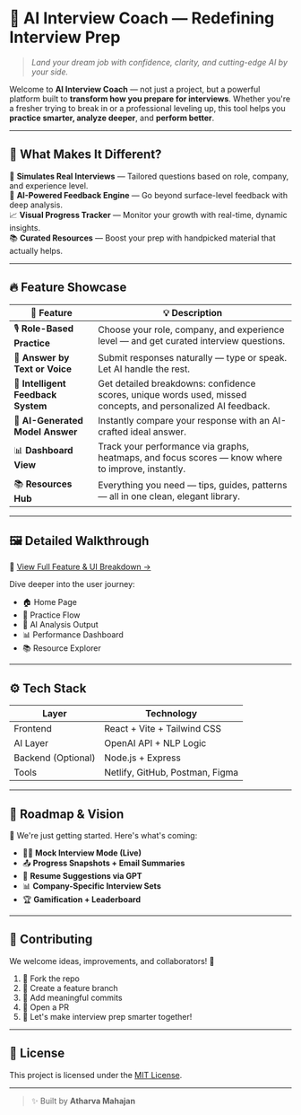 # 🧠 AI Interview Coach — Redefining Interview Prep

> *Land your dream job with confidence, clarity, and cutting-edge AI by your side.*

Welcome to **AI Interview Coach** — not just a project, but a powerful platform built to **transform how you prepare for interviews**. Whether you're a fresher trying to break in or a professional leveling up, this tool helps you **practice smarter, analyze deeper**, and **perform better**.

---

## 🌟 What Makes It Different?

🎯 **Simulates Real Interviews** — Tailored questions based on role, company, and experience level.  
🧠 **AI-Powered Feedback Engine** — Go beyond surface-level feedback with deep analysis.  
📈 **Visual Progress Tracker** — Monitor your growth with real-time, dynamic insights.  
📚 **Curated Resources** — Boost your prep with handpicked material that actually helps.  

---

## 🔥 Feature Showcase

| 🚀 Feature | 💡 Description |
|------------|----------------|
| 🎙️ **Role-Based Practice** | Choose your role, company, and experience level — and get curated interview questions. |
| 🧾 **Answer by Text or Voice** | Submit responses naturally — type or speak. Let AI handle the rest. |
| 🧠 **Intelligent Feedback System** | Get detailed breakdowns: confidence scores, unique words used, missed concepts, and personalized AI feedback. |
| 📘 **AI-Generated Model Answer** | Instantly compare your response with an AI-crafted ideal answer. |
| 📊 **Dashboard View** | Track your performance via graphs, heatmaps, and focus scores — know where to improve, instantly. |
| 📚 **Resources Hub** | Everything you need — tips, guides, patterns — all in one clean, elegant library. |

---

## 🖼️ Detailed Walkthrough

📎 [View Full Feature & UI Breakdown →](Detailed_Project_Walkthrough.md)

Dive deeper into the user journey:
- 🏠 Home Page  
- 🎯 Practice Flow  
- 🧠 AI Analysis Output  
- 📊 Performance Dashboard  
- 📚 Resource Explorer  

---

## ⚙️ Tech Stack

| Layer         | Technology                      |
|---------------|----------------------------------|
| Frontend      | React + Vite + Tailwind CSS      |
| AI Layer      | OpenAI API + NLP Logic           |
| Backend (Optional) | Node.js + Express             |
| Tools         | Netlify, GitHub, Postman, Figma  |

---

## 🌱 Roadmap & Vision

🚧 We're just getting started. Here's what's coming:

- 🧑‍💻 **Mock Interview Mode (Live)**  
- 📤 **Progress Snapshots + Email Summaries**  
- 🤖 **Resume Suggestions via GPT**  
- 📊 **Company-Specific Interview Sets**  
- 🏆 **Gamification + Leaderboard**

---

## 🧩 Contributing

We welcome ideas, improvements, and collaborators! 🚀

1. 🍴 Fork the repo  
2. 🌿 Create a feature branch  
3. 💬 Add meaningful commits  
4. 📩 Open a PR  
5. 🧠 Let's make interview prep smarter together!

---

## 📜 License

This project is licensed under the [MIT License](LICENSE).

---

> ✨ Built by **Atharva Mahajan**

